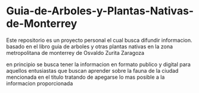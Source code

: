# Guia-de-Arboles-y-Plantas-Nativas-de-Monterrey

Este repositorio es un proyecto personal el cual busca difundir informacion. basado en el libro guia de arboles y otras plantas nativas en la zona metropolitana de monterrey de Osvaldo Zurita Zaragoza

en principio se busca tener la informacion en formato publico y digital para aquellos entusiastas que buscan aprender sobre la fauna de la ciudad mencionada en el titulo tratando de apegarse lo mas posible a la informacion proporcionada
